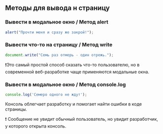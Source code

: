 ## Методы для вывода н страницу

### Вывести в модальное окно / Метод alert

```javascript
alert("Прочти меня и сразу же закрой!");
```

### Вывести что-то на страницу / Метод write

```javascript
document.write("Семь раз отмерь - один отрежь.");
```

❗Это самый простой способ сказать что-то пользователю, но в современной веб-разработке чаще применяются модальные окна.

### Вывести в модальное окно / Метод console.log

```javascript
console.log('Семеро одного не ждут');
```

Консоль облегчает разработку и помогает найти ошибки в коде страницы.

❗ Сообщение не увидит обычный пользователь, но увидит разработчик, у которого открыта консоль.


